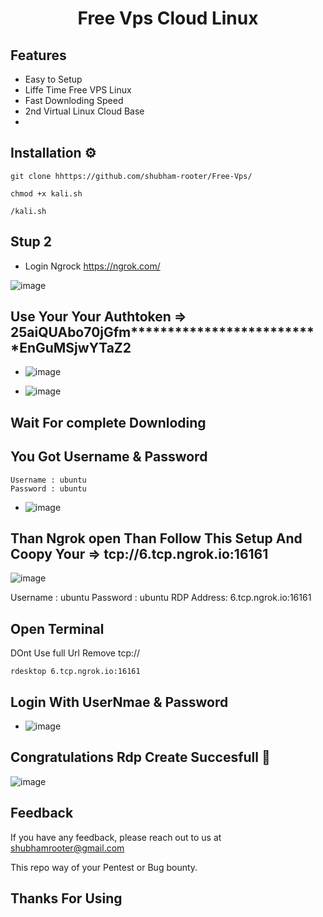 <h1 align="center"> Free Vps Cloud Linux</h1>
 
    
## Features
- Easy to Setup
- Liffe Time Free VPS Linux
- Fast Downloding Speed
- 2nd Virtual Linux Cloud Base
- 


## Installation ⚙️

```
git clone hhttps://github.com/shubham-rooter/Free-Vps/

```
```
chmod +x kali.sh
```
```
/kali.sh
```

## Stup 2

- Login Ngrock https://ngrok.com/

![image](https://user-images.githubusercontent.com/94091556/207830286-2d8e6cf5-912a-4f31-8ea6-00cde7b5443f.png)



## Use Your Your Authtoken =>  25aiQUAbo70jGfm**************************EnGuMSjwYTaZ2

- ![image](https://user-images.githubusercontent.com/94091556/207828466-593b9957-2566-42ad-b4cc-0842ac84545b.png)

- ![image](https://user-images.githubusercontent.com/94091556/207828701-acf94e7f-cac6-4ac5-9d3f-67f3c3086da5.png)


## Wait For complete Downloding

## You Got Username & Password

```
Username : ubuntu
Password : ubuntu
```

- ![image](https://user-images.githubusercontent.com/94091556/207831771-bc44123a-5084-426e-8de3-495b9095f26b.png)


## Than Ngrok open  Than Follow This Setup  And Coopy Your => tcp://6.tcp.ngrok.io:16161
![image](https://user-images.githubusercontent.com/94091556/207829470-26f7361c-d2b2-4e0f-a6c4-2fb115d76765.png)

Username : ubuntu
Password : ubuntu
RDP Address:
6.tcp.ngrok.io:16161

## Open Terminal 
DOnt Use full Url Remove tcp://

```
rdesktop 6.tcp.ngrok.io:16161

```
## Login With UserNmae & Password

- ![image](https://user-images.githubusercontent.com/94091556/207833019-7d554fb3-020c-4eca-888e-183e689b9e41.png)

## Congratulations Rdp Create Succesfull 🎉

![image](https://user-images.githubusercontent.com/94091556/207833567-cc6bc386-1ffd-4b43-a362-c327d9973c59.png)



## Feedback

If you have any feedback, please reach out to us at shubhamrooter@gmail.com

This repo way of your Pentest or Bug bounty.

## Thanks For Using 


